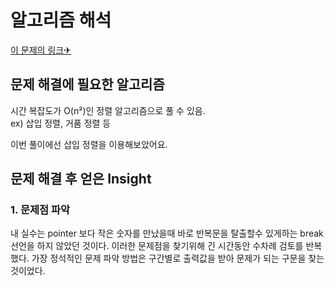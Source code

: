알고리즘 해석
============


[이 문제의 링크✈](https://www.acmicpc.net/problem/2750)




## 문제 해결에 필요한 알고리즘

시간 복잡도가 O(n²)인 정렬 알고리즘으로 풀 수 있음.   
ex) 삽입 정렬, 거품 정렬 등

이번 풀이에선 삽입 정렬을 이용해보았어요.





## 문제 해결 후 얻은 Insight


### 1. 문제점 파악   
내 실수는 pointer 보다 작은 숫자를 만났을때 바로 반복문을 탈출할수 있게하는 break 선언을 하지 않았던 것이다. 
이러한 문제점을 찾기위해 긴 시간동안 수차례 검토를 반복했다. 가장 정석적인 문제 파악 방법은 구간별로 출력값을 받아 문제가 되는 구문을 찾는것이었다. 

